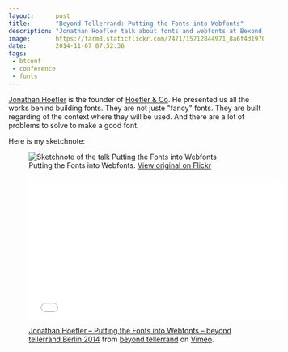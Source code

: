 ```yaml
---
layout:      post
title:       "Beyond Tellerrand: Putting the Fonts into Webfonts"
description: "Jonathan Hoefler talk about fonts and webfonts at Bexond Tellerand"
image:       https://farm8.staticflickr.com/7471/15712844971_8a6f4d1970_c.jpg
date:        2014-11-07 07:52:36
tags:
 - btconf
 - conference
 - fonts
---
```


[Jonathan Hoefler](https://twitter.com/HoeflerCo) is the founder of [Hoefler & Co](http://typography.com). He presented us all the works behind building fonts. They are not juste "fancy" fonts. They are built regarding of the context where they will be used. And there are a lot of problems to solve to make a good font.

Here is my sketchnote:

<figure>
  <img src="https://farm8.staticflickr.com/7504/15091961704_026bb1aa26_c.jpg" alt="Sketchnote of the talk Putting the Fonts into Webfonts">
  <figcaption>
    Putting the Fonts into Webfonts. <a href="https://www.flickr.com/photos/alienlebarge/15091961704">View original on Flickr</a>
  </figcaption>
</figure>

<figure>
  <iframe src="//player.vimeo.com/video/112561774?color=9c191e" width="500" height="281" frameborder="0" webkitallowfullscreen mozallowfullscreen allowfullscreen></iframe>
  <figcaption>
    <p><a href="http://vimeo.com/112561774">Jonathan Hoefler – Putting the Fonts into Webfonts – beyond tellerrand Berlin 2014</a> from <a href="http://vimeo.com/beyondtellerrand">beyond tellerrand</a> on <a href="https://vimeo.com">Vimeo</a>.</p>
  </figcaption>
</figure>
